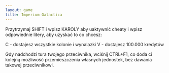 ```yaml
---
layout: game
title: Imperium Galactica
---
```


Przytrzymaj SHIFT i wpisz KAROLY aby uaktywnić cheaty i wpisz 
odpowiednie litery, aby uzyskać to co chcesz:

C	- dostajesz wszystkie kolonie i wynalazki
V	- dostajesz 100.000 kredytów

Gdy nadchodzi tura twojego przeciwnika, wciśnij CTRL+F1, co doda 
ci kolejną możliwość przemieszczenia własnych jednostek, bez 
dawania takowej przeciwnikowi.
